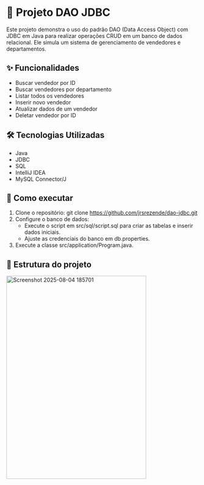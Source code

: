 # 💾 Projeto DAO JDBC

 Este projeto demonstra o uso do padrão DAO (Data Access Object) com JDBC em Java para realizar operações CRUD em um banco de dados relacional. Ele simula um sistema de gerenciamento de vendedores e departamentos.

## ✨ Funcionalidades

 - Buscar vendedor por ID
 - Buscar vendedores por departamento
 - Listar todos os vendedores
 - Inserir novo vendedor
 - Atualizar dados de um vendedor
 - Deletar vendedor por ID

## 🛠️ Tecnologias Utilizadas

 - Java
 - JDBC
 - SQL 
 - IntelliJ IDEA
 - MySQL Connector/J

## 🚀 Como executar
 1. Clone o repositório: git clone https://github.com/jrsrezende/dao-jdbc.git
 2. Configure o banco de dados:
     - Execute o script em src/sql/script.sql para criar as tabelas e inserir dados iniciais.
     - Ajuste as credenciais do banco em db.properties.
 3. Execute a classe src/application/Program.java.

## 📁 Estrutura do projeto
<img width="366" height="532" alt="Screenshot 2025-08-04 185701" src="https://github.com/user-attachments/assets/7f74d8e6-0a18-4054-a2fd-a51ec515b675" />
